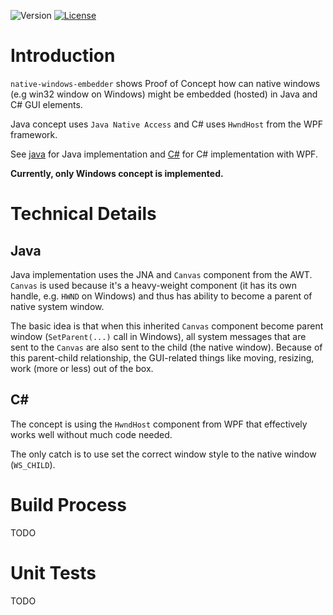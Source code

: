 ![Version](https://img.shields.io/badge/version-0.0.1-green.svg)
[![License](https://img.shields.io/badge/license-MIT_License-green.svg?style=flat)](LICENSE)

# Introduction
`native-windows-embedder` shows Proof of Concept how can native windows (e.g win32 window on Windows) might be embedded (hosted) in Java and C# GUI elements.

Java concept uses `Java Native Access` and C# uses `HwndHost` from the WPF framework.

See [java](java) for Java implementation and [C#](csharp) for C# implementation with WPF.

**Currently, only Windows concept is implemented.**

# Technical Details
## Java
Java implementation uses the JNA and `Canvas` component from the AWT. `Canvas` is used because it's a heavy-weight component (it has its own handle, e.g. `HWND` on Windows) and thus has ability to become a parent of native system window.

The basic idea is that when this inherited `Canvas` component become parent window (`SetParent(...)` call in Windows), all system messages that are sent to the `Canvas` are also sent to the child (the native window). Because of this parent-child relationship, the GUI-related things like moving, resizing, work (more or less) out of the box.

## C\#
The concept is using the `HwndHost` component from WPF that effectively works well without much code needed.

The only catch is to use set the correct window style to the native window (`WS_CHILD`).

# Build Process
TODO

# Unit Tests
TODO
